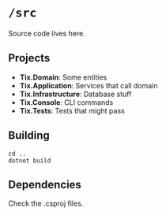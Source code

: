 # `/src`

Source code lives here.

## Projects

* **Tix.Domain**: Some entities
* **Tix.Application**: Services that call domain
* **Tix.Infrastructure**: Database stuff
* **Tix.Console**: CLI commands
* **Tix.Tests**: Tests that might pass

## Building

```
cd ..
dotnet build
```

## Dependencies

Check the .csproj files.